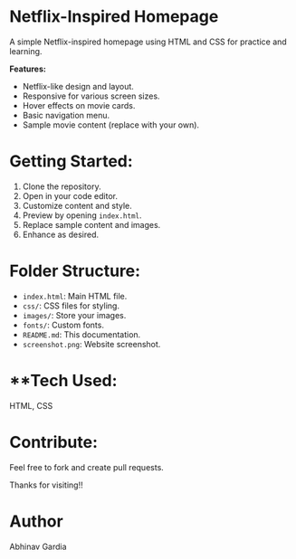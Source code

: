 # Netflix-Inspired Homepage

A simple Netflix-inspired homepage using HTML and CSS for practice and learning.

**Features:**
- Netflix-like design and layout.
- Responsive for various screen sizes.
- Hover effects on movie cards.
- Basic navigation menu.
- Sample movie content (replace with your own).

# **Getting Started:**
1. Clone the repository.
2. Open in your code editor.
3. Customize content and style.
4. Preview by opening `index.html`.
5. Replace sample content and images.
6. Enhance as desired.

# **Folder Structure:**
- `index.html`: Main HTML file.
- `css/`: CSS files for styling.
- `images/`: Store your images.
- `fonts/`: Custom fonts.
- `README.md`: This documentation.
- `screenshot.png`: Website screenshot.

# **Tech Used:
HTML, CSS

# **Contribute:** 
Feel free to fork and create pull requests.

Thanks for visiting!!

# **Author**
Abhinav Gardia